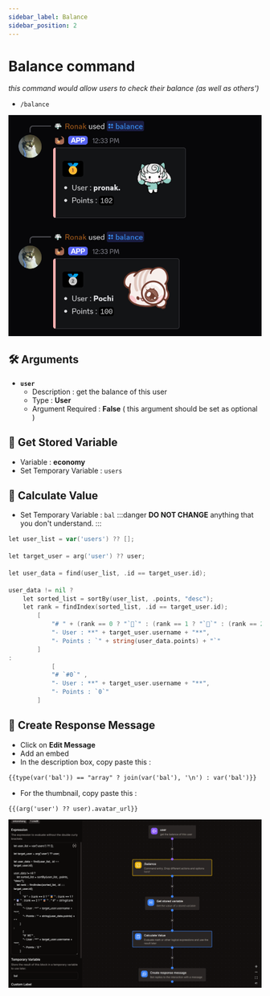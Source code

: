```yaml
---
sidebar_label: Balance
sidebar_position: 2
---
```


# Balance command

*this command would allow users to check their balance (as well as others')*  
- `/balance`

![Demo](../../static/flows/eco/balance.png)  

## 🛠️ Arguments
- **`user`**
    - Description : get the balance of this user
    - Type : **User**
    - Argument Required : **False** ( this argument should be set as optional )

## 📝 Get Stored Variable
- Variable : **economy**
- Set Temporary Variable : `users`

## 🧮 Calculate Value
- Set Temporary Variable : `bal`
:::danger
**DO NOT CHANGE** anything that you don't understand.
:::
```go title="Expression"
let user_list = var('users') ?? [];

let target_user = arg('user') ?? user;

let user_data = find(user_list, .id == target_user.id);

user_data != nil ?
    let sorted_list = sortBy(user_list, .points, "desc");
    let rank = findIndex(sorted_list, .id == target_user.id);
        [
            "# " + (rank == 0 ? "`🥇`" : (rank == 1 ? "`🥈`" : (rank == 2 ? "`🥉`" : " #" + string(rank + 1)))),
            "- User : **" + target_user.username + "**",
            "- Points : `" + string(user_data.points) + "`"
        ]
:
            [
            "# `#0`" ,
            "- User : **" + target_user.username + "**",
            "- Points : `0`"
        ]
```

## 💬 Create Response Message
- Click on **Edit Message**
- Add an embed
- In the description box, copy paste this :
```md title="Embed Description"
{{type(var('bal')) == "array" ? join(var('bal'), '\n') : var('bal')}}
```
- For the thumbnail, copy paste this :
```md title="Thumbnail URL"
{{(arg('user') ?? user).avatar_url}}
```

![flow](../../static/flows/eco/bal_flow.png)